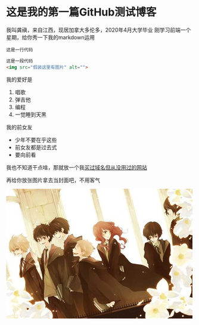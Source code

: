 # 这是我的第一篇GitHub测试博客

我叫龚禛，来自江西，现居加拿大多伦多，2020年4月大学毕业
刚学习前端一个星期，给你秀一下我的markdown运用

`这是一行代码`

```html
这是一段代码
<img src="假装这里有图片" alt="">
```

我的爱好是
1. 唱歌
2. 弹吉他
3. 编程
4. 一觉睡到天黑
   
我的前女友
* 少年不要在乎这些
* 前女友都是过去式
* 要向前看

我也不知道干点啥，那就放一个我[买过域名但从没用过的网站](http://zhengong97.com/)

再给你放张图片拿去当封面吧，不用客气

![](cover8.jpg)





